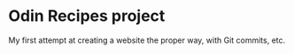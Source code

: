 # Odin Recipes project
My first attempt at creating a website the proper way, with Git commits, etc.
